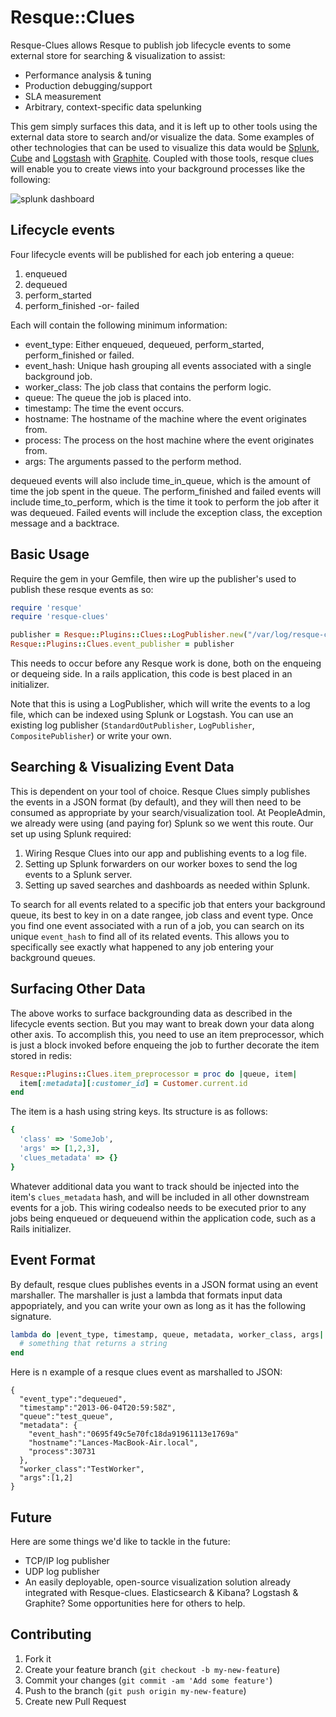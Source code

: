 # Resque::Clues

Resque-Clues allows Resque to publish job lifecycle events to some external
store for searching & visualization to assist:

* Performance analysis & tuning
* Production debugging/support
* SLA measurement
* Arbitrary, context-specific data spelunking

This gem simply surfaces this data, and it is left up to other tools using
the external data store to search and/or visualize the data.  Some examples
of other technologies that can be used to visualize this data would be 
[Splunk](http://www.splunk.com/), [Cube](http://corner.squareup.com/2011/09/cube.html)
and [Logstash](http://logstash.net/) with [Graphite](http://graphite.wikidot.com/).
Coupled with those tools, resque clues will enable you to create views into 
your background processes like the following:

![splunk dashboard](http://i.imgur.com/0sZEw1L.png?1)

## Lifecycle events

Four lifecycle events will be published for each job entering a queue:

1. enqueued
2. dequeued
3. perform_started
4. perform_finished -or- failed

Each will contain the following minimum information:

* event_type: Either enqueued, dequeued, perform_started, perform_finished or
  failed.
* event_hash: Unique hash grouping all events associated with a single 
  background job.
* worker_class: The job class that contains the perform logic.
* queue: The queue the job is placed into.
* timestamp: The time the event occurs.
* hostname: The hostname of the machine where the event originates from.
* process: The process on the host machine where the event originates from.
* args: The arguments passed to the perform method.

dequeued events will also include time_in_queue, which is the amount of time
the job spent in the queue. The perform_finished and failed events will include
time_to_perform, which is the time it took to perform the job after it was
dequeued.  Failed events will include the exception class, the exception
message and a backtrace.

## Basic Usage

Require the gem in your Gemfile, then wire up the publisher's used to publish
these resque events as so:

```ruby
require 'resque'
require 'resque-clues'

publisher = Resque::Plugins::Clues::LogPublisher.new("/var/log/resque-clues.log")
Resque::Plugins::Clues.event_publisher = publisher
```

This needs to occur before any Resque work is done, both on the enqueing or 
dequeing side.  In a rails application, this code is best placed in an 
initializer.

Note that this is using a LogPublisher, which will write the events to a log
file, which can be indexed using Splunk or Logstash.  You can use an existing
log publisher (```StandardOutPublisher```, ```LogPublisher```, 
```CompositePublisher```) or write your own.

## Searching & Visualizing Event Data
This is dependent on your tool of choice.  Resque Clues simply publishes the events
in a JSON format (by default), and they will then need to be consumed as appropriate
by your search/visualization tool.  At PeopleAdmin, we already were using (and paying
for) Splunk so we went this route.  Our set up using Splunk required:

1.  Wiring Resque Clues into our app and publishing events to a log file.
2.  Setting up Splunk forwarders on our worker boxes to send the log events to a Splunk server.
3.  Setting up saved searches and dashboards as needed within Splunk.

To search for all events related to a specific job that enters your background queue,
its best to key in on a date rangee, job class and event type.  Once you find one 
event associated with a run of a job, you can search on its unique ```event_hash```
to find all of its related events.  This allows you to specifically see exactly what
happened to any job entering your background queues.

## Surfacing Other Data

The above works to surface backgrounding data as described in the lifecycle events
section.  But you may want to break down your data along other axis.  To accomplish 
this, you need to use an item preprocessor, which is just a block invoked before
enqueing the job to further decorate the item stored in redis:

```ruby
Resque::Plugins::Clues.item_preprocessor = proc do |queue, item| 
  item[:metadata][:customer_id] = Customer.current.id
end
```

The item is a hash using string keys.  Its structure is as follows:

```ruby
{
  'class' => 'SomeJob',
  'args' => [1,2,3],
  'clues_metadata' => {}
}
```

Whatever additional data you want to track should be injected into the item's 
```clues_metadata``` hash, and will be included in all other downstream events
for a job.  This wiring codealso needs to be executed prior to any jobs being
enqueued or dequeuend within the application code, such as a Rails initializer.

## Event Format
By default, resque clues publishes events in a JSON format using an event marshaller.
The marshaller is just a lambda that formats input data appopriately, and you can
write your own as long as it has the following signature.

```ruby
lambda do |event_type, timestamp, queue, metadata, worker_class, args|
  # something that returns a string
end
```

Here is n example of a resque clues event as marshalled to JSON:

```
{
  "event_type":"dequeued",
  "timestamp":"2013-06-04T20:59:58Z",
  "queue":"test_queue",
  "metadata": {
    "event_hash":"0695f49c5e70fc18da91961113e1769a"
    "hostname":"Lances-MacBook-Air.local",
    "process":30731
  },
  "worker_class":"TestWorker",
  "args":[1,2]
}
```

## Future
Here are some things we'd like to tackle in the future:

* TCP/IP log publisher
* UDP log publisher
* An easily deployable, open-source visualization solution already integrated with Resque-clues.  Elasticsearch & Kibana?  Logstash & Graphite?  Some opportunities here for others to help.

## Contributing

1. Fork it
2. Create your feature branch (`git checkout -b my-new-feature`)
3. Commit your changes (`git commit -am 'Add some feature'`)
4. Push to the branch (`git push origin my-new-feature`)
5. Create new Pull Request
